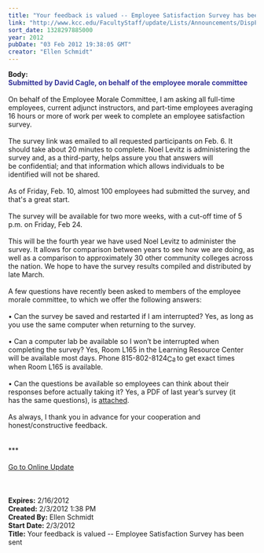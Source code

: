 ```yaml
---
title: "Your feedback is valued -- Employee Satisfaction Survey has been sent "
link: "http://www.kcc.edu/FacultyStaff/update/Lists/Announcements/DispForm.aspx?ID=597"
sort_date: 1328297885000
year: 2012
pubDate: "03 Feb 2012 19:38:05 GMT"
creator: "Ellen Schmidt"
---
```


<div><b>Body:</b> <div class="ExternalClass150E92A0852346FEB7846CDFB5CB99E4">
<div><font color="#333399"><strong>Submitted by David Cagle, on behalf of the employee morale committee <br /></strong></font> <br />On behalf of the Employee Morale Committee, I am asking all full-time employees, current adjunct instructors, and part-time employees averaging 16 hours or more of work per week to complete an employee satisfaction survey.</div>
<div> </div>
<div>The survey link was emailed to all requested participants on Feb. 6. It should take about 20 minutes to complete. Noel Levitz is administering the survey and, as a third-party, helps assure you that answers will be confidential; and that information which allows individuals to be identified will not be shared.</div>
<div> </div>
<div>As of Friday, Feb. 10, almost 100 employees had submitted the survey, and that's a great start.</div>
<div> </div>
<div>The survey will be available for two more weeks, with a cut-off time of 5 p.m. on Friday, Feb 24.</div>
<div><br />This will be the fourth year we have used Noel Levitz to administer the survey. It allows for comparison between years to see how we are doing, as well as a comparison to approximately 30 other community colleges across the nation. We hope to have the survey results compiled and distributed by late March.</div>
<div> </div>
<div>A few questions have recently been asked to members of the employee morale committee, to which we offer the following answers:</div>
<div><br />• Can the survey be saved and restarted if I am interrupted? Yes, as long as you use the same computer when returning to the survey.</div>
<div><br />• Can a computer lab be available so I won’t be interrupted when completing the survey? Yes, Room L165 in the Learning Resource Center will be available most days. Phone <span style="white-space:nowrap" class="baec5a81-e4d6-4674-97f3-e9220f0136c1">815-802-8124<a style="border-bottom:medium none;position:static !important;border-left:medium none;margin:0px;width:16px;bottom:0px;display:inline;white-space:nowrap;float:none;height:16px;vertical-align:middle;overflow:hidden;border-top:medium none;top:0px;cursor:hand;right:0px;border-right:medium none;left:0px" title="Call: 815-802-8124" href="/FacultyStaff/update/Lists/Announcements/EditForm.aspx?ID=597&amp;Source=/_layouts/sitemanager.aspx?SmtContext%3DSPList%3a7e45450e-520d-4ad3-81dd-a79ebcc75df4?SPWeb%3a6dd7d01a-f4b3-47f9-8d35-b60692caa2f7%3a%26SmtContextExpanded%3DTrue%26Filter%3D1%26pgsz%3D500%26vrmode%3DFalse%26lvn%3DUnexpired%20Announcements#"><img style="border-bottom:medium none;position:static !important;border-left:medium none;margin:0px;width:16px;bottom:0px;display:inline;white-space:nowrap;float:none;height:16px;vertical-align:middle;overflow:hidden;border-top:medium none;top:0px;cursor:hand;right:0px;border-right:medium none;left:0px" title="Call: 815-802-8124" /></a></span> to get exact times when Room L165 is available.</div>
<div><br />• Can the questions be available so employees can think about their responses before actually taking it? Yes, a PDF of last year’s survey (it has the same questions), is <a href="/FacultyStaff/departments/hr/Documents/2011-NL-Survey.pdf">attached</a>.  </div>
<div><br />As always, I thank you in advance for your cooperation and honest/constructive feedback.<br /></div>
<div>
<div>
<div> </div>
<div> </div>
<div>***</div>
<div> </div>
<div><a href="/FacultyStaff/update/Pages/dailyupdate.aspx">Go to Online Update</a></div>
<div> </div>
<div><br /> </div></div></div></div></div>
<div><b>Expires:</b> 2/16/2012</div>
<div><b>Created:</b> 2/3/2012 1:38 PM</div>
<div><b>Created By:</b> Ellen Schmidt</div>
<div><b>Start Date:</b> 2/3/2012</div>
<div><b>Title:</b> Your feedback is valued -- Employee Satisfaction Survey has been sent </div>
